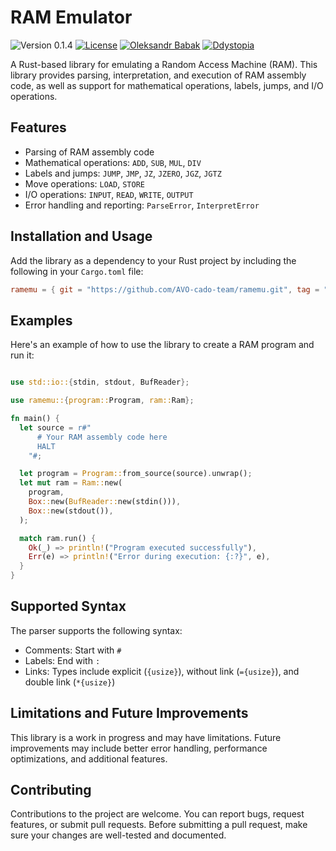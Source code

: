 # RAM Emulator

![Version 0.1.4](https://img.shields.io/badge/version-0.1.3-blue.svg)
[![License](https://img.shields.io/badge/license-GNU3-blue.svg)](./LICENSE)
[![Oleksandr Babak](https://img.shields.io/badge/Author-Oleksandr%20Babak-blue.svg?style=flat)](mailto:alexanderbabak@proton.me)
[![Ddystopia](https://img.shields.io/badge/Github-Ddystopia-green.svg?style=flat)](https://github.com/Ddystopia/)

A Rust-based library for emulating a Random Access Machine (RAM). This library
provides parsing, interpretation, and execution of RAM assembly code, as well as
support for mathematical operations, labels, jumps, and I/O operations.

## Features

- Parsing of RAM assembly code
- Mathematical operations: `ADD`, `SUB`, `MUL`, `DIV`
- Labels and jumps: `JUMP`, `JMP`, `JZ`, `JZERO`, `JGZ`, `JGTZ`
- Move operations: `LOAD`, `STORE`
- I/O operations: `INPUT`, `READ`, `WRITE`, `OUTPUT`
- Error handling and reporting: `ParseError`, `InterpretError`

## Installation and Usage

Add the library as a dependency to your Rust project by including the following
in your `Cargo.toml` file:

```toml
ramemu = { git = "https://github.com/AVO-cado-team/ramemu.git", tag = "0.1.4"}
```

## Examples

Here's an example of how to use the library to create a RAM program and run it:

```rust

use std::io::{stdin, stdout, BufReader};

use ramemu::{program::Program, ram::Ram};

fn main() {
  let source = r#"
      # Your RAM assembly code here 
      HALT
    "#;

  let program = Program::from_source(source).unwrap();
  let mut ram = Ram::new(
    program,
    Box::new(BufReader::new(stdin())),
    Box::new(stdout()),
  );

  match ram.run() {
    Ok(_) => println!("Program executed successfully"),
    Err(e) => println!("Error during execution: {:?}", e),
  }
}

```

## Supported Syntax

The parser supports the following syntax:

- Comments: Start with `#`
- Labels: End with `:`
- Links: Types include explicit (`{usize}`), without link (`={usize}`), and
  double link (`*{usize}`)

## Limitations and Future Improvements

This library is a work in progress and may have limitations. Future improvements
may include better error handling, performance optimizations, and additional
features.

## Contributing

Contributions to the project are welcome. You can report bugs, request features,
or submit pull requests. Before submitting a pull request, make sure your
changes are well-tested and documented.
